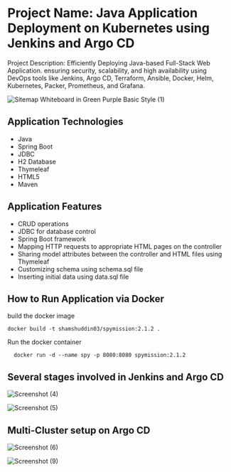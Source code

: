 # Project Name: Java Application Deployment on Kubernetes using Jenkins and Argo CD

 Project Description: Efficiently Deploying Java-based Full-Stack Web Application. ensuring security, scalability, and high availability using DevOps tools like Jenkins, Argo CD, Terraform, Ansible, Docker, Helm, Kubernetes, Packer, Prometheus, and Grafana.

![Sitemap Whiteboard in Green Purple Basic Style (1)](https://github.com/user-attachments/assets/a808056e-e663-4852-90f2-da4a7aed21e3)

## Application Technologies

- Java
- Spring Boot
- JDBC
- H2 Database
- Thymeleaf
- HTML5
- Maven

## Application Features

- CRUD operations
- JDBC for database control
- Spring Boot framework
- Mapping HTTP requests to appropriate HTML pages on the controller
- Sharing model attributes between the controller and HTML files using Thymeleaf
- Customizing schema using schema.sql file
- Inserting initial data using data.sql file

## How to Run Application via Docker

 build the docker image
   ```
   docker build -t shamshuddin03/spymission:2.1.2 .
   ```
Run the docker container
```
  docker run -d --name spy -p 8080:8080 spymission:2.1.2
```
## Several stages involved in Jenkins and Argo CD

![Screenshot (4)](https://github.com/user-attachments/assets/17aee379-6a19-480d-b97c-37c11494cb72)

![Screenshot (5)](https://github.com/user-attachments/assets/28a29474-778a-48d1-9d16-52ac8a6882ac)
## Multi-Cluster setup on Argo CD
![Screenshot (6)](https://github.com/user-attachments/assets/35b826db-019f-45c0-98ce-1d3043bff1e9)

![Screenshot (9)](https://github.com/user-attachments/assets/7ae502d7-bb68-4f3a-998c-13a9c0d80146)


